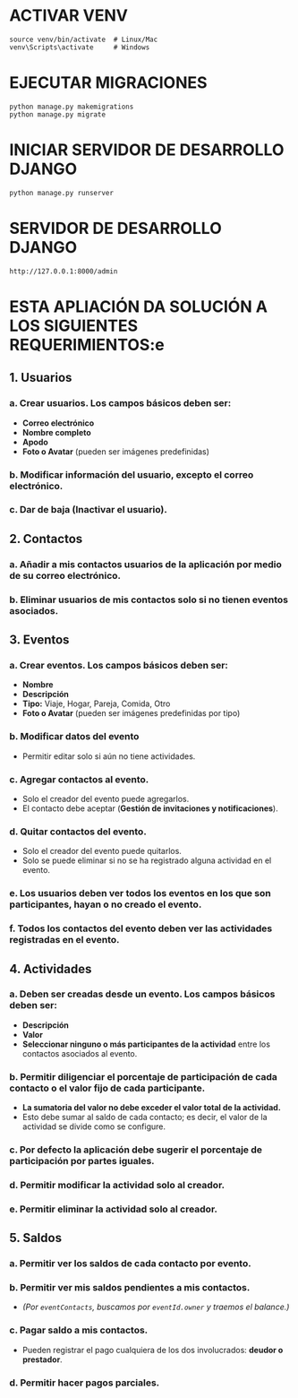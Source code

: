 # ACTIVAR VENV
    source venv/bin/activate  # Linux/Mac
    venv\Scripts\activate     # Windows

# EJECUTAR MIGRACIONES
    python manage.py makemigrations
    python manage.py migrate

# INICIAR SERVIDOR DE DESARROLLO DJANGO
    python manage.py runserver

# SERVIDOR DE DESARROLLO DJANGO
    http://127.0.0.1:8000/admin


# ESTA APLIACIÓN DA SOLUCIÓN A LOS SIGUIENTES REQUERIMIENTOS:e
## 1. Usuarios  
### a. Crear usuarios. Los campos básicos deben ser:  
   - **Correo electrónico**  
   - **Nombre completo**  
   - **Apodo**  
   - **Foto o Avatar** (pueden ser imágenes predefinidas)  

### b. Modificar información del usuario, excepto el correo electrónico.  

### c. Dar de baja (Inactivar el usuario).  

## 2. Contactos  
### a. Añadir a mis contactos usuarios de la aplicación por medio de su correo electrónico.  

### b. Eliminar usuarios de mis contactos solo si no tienen eventos asociados.  

## 3. Eventos  
### a. Crear eventos. Los campos básicos deben ser:  
   - **Nombre**  
   - **Descripción**  
   - **Tipo:** Viaje, Hogar, Pareja, Comida, Otro  
   - **Foto o Avatar** (pueden ser imágenes predefinidas por tipo)  

### b. Modificar datos del evento  
   - Permitir editar solo si aún no tiene actividades.  

### c. Agregar contactos al evento.  
   - Solo el creador del evento puede agregarlos.  
   - El contacto debe aceptar (**Gestión de invitaciones y notificaciones**).  

### d. Quitar contactos del evento.  
   - Solo el creador del evento puede quitarlos.  
   - Solo se puede eliminar si no se ha registrado alguna actividad en el evento.  

### e. Los usuarios deben ver todos los eventos en los que son participantes, hayan o no creado el evento.  

### f. Todos los contactos del evento deben ver las actividades registradas en el evento.  

## 4. Actividades  
### a. Deben ser creadas desde un evento. Los campos básicos deben ser:  
   - **Descripción**  
   - **Valor**  
   - **Seleccionar ninguno o más participantes de la actividad** entre los contactos asociados al evento.  

### b. Permitir diligenciar el porcentaje de participación de cada contacto o el valor fijo de cada participante.  
   - **La sumatoria del valor no debe exceder el valor total de la actividad.**  
   - Esto debe sumar al saldo de cada contacto; es decir, el valor de la actividad se divide como se configure.  

### c. Por defecto la aplicación debe sugerir el porcentaje de participación por partes iguales.  

### d. Permitir modificar la actividad solo al creador.  

### e. Permitir eliminar la actividad solo al creador.  

## 5. Saldos  
### a. Permitir ver los saldos de cada contacto por evento.  

### b. Permitir ver mis saldos pendientes a mis contactos.  
   - _(Por `eventContacts`, buscamos por `eventId.owner` y traemos el balance.)_  

### c. Pagar saldo a mis contactos.  
   - Pueden registrar el pago cualquiera de los dos involucrados: **deudor o prestador**.  

### d. Permitir hacer pagos parciales.  
